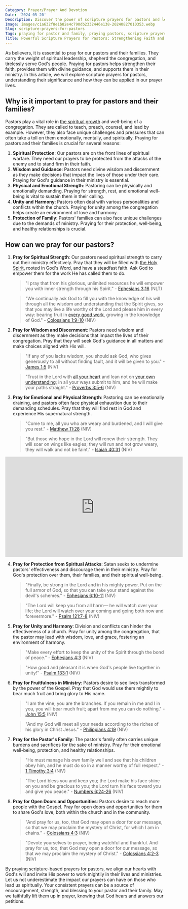 ```yaml
---
Category: Prayer/Prayer And Devotion
Date: '2024-05-20'
Description: Discover the power of scripture prayers for pastors and learn how to uplift and support your pastor and their family. Explore 5 impactful Bible verses to pray for your pastor and strengthen their ministry. Praying for pastors is a vital part of nurturing their spiritual well-being and effectiveness in leading a congregation.
Image: images/c1a632f8e1b82e4c790db2332446e138-20240827010353.webp
Slug: scripture-prayers-for-pastors
Tags: praying for pastor and family, praying pastors, scripture prayers for pastors, pray for our pastors scripture, 5 scriptures to pray for your pastor, pray for your pastor bible verse, praying for pastors scriptures, scripture on praying for pastors, pray for your pastor scripture, scriptures to pray for pastors, pray for pastors bible verse, pray for the pastor scripture, bible verse pray for our pastors
Title: Powerful Scripture Prayers for Pastors: Strengthening Faith and Ministry
---
```


As believers, it is essential to pray for our pastors and their families. They carry the weight of spiritual leadership, shepherd the congregation, and tirelessly serve God's people. Praying for pastors helps strengthen their faith, provides them with divine guidance, and supports them in their ministry. In this article, we will explore scripture prayers for pastors, understanding their significance and how they can be applied in our prayer lives.

## Why is it important to pray for pastors and their families?

Pastors play a vital role in [the spiritual growth](/prayers-to-pray-for-others) and well-being of a congregation. They are called to teach, preach, counsel, and lead by example. However, they also face unique challenges and pressures that can often take a toll on them emotionally, mentally, and spiritually. Praying for pastors and their families is crucial for several reasons:

1. **Spiritual Protection**: Our pastors are on the front lines of spiritual warfare. They need our prayers to be protected from the attacks of the enemy and to stand firm in their faith.
2. **Wisdom and Guidance**: Pastors need divine wisdom and discernment as they make decisions that impact the lives of those under their care. Praying for God's guidance in their ministry is essential.
3. **Physical and Emotional Strength**: Pastoring can be physically and emotionally demanding. Praying for strength, rest, and emotional well-being is vital to sustain them in their calling.
4. **Unity and Harmony**: Pastors often deal with various personalities and conflicts within the church. Praying for unity among the congregation helps create an environment of love and harmony.
5. **Protection of Family**: Pastors' families can also face unique challenges due to the demands of ministry. Praying for their protection, well-being, and healthy relationships is crucial.

## How can we pray for our pastors?

1. **Pray for Spiritual Strength**: Our pastors need spiritual strength to carry out their ministry effectively. Pray that they will be filled with [the Holy Spirit](/prayers-to-pray-for-others), rooted in God's Word, and have a steadfast faith. Ask God to empower them for the work He has called them to do.

   > "I pray that from his glorious, unlimited resources he will empower you with inner strength through his Spirit." - [Ephesians 3:16](https://www.bibleref.com/Ephesians/3/Ephesians-3-16.html) (NLT)

   > "We continually ask God to fill you with the knowledge of his will through all the wisdom and understanding that the Spirit gives, so that you may live a life worthy of the Lord and please him in every way: bearing fruit in [every good work](/amazing-grace-lyrics), growing in the knowledge of God." - [Colossians 1:9-10](https://www.bibleref.com/Colossians/1/Colossians-1-9.html) (NIV)

2. **Pray for Wisdom and Discernment**: Pastors need wisdom and discernment as they make decisions that impact the lives of their congregation. Pray that they will seek God's guidance in all matters and make choices aligned with His will.

   > "If any of you lacks wisdom, you should ask God, who gives generously to all without finding fault, and it will be given to you." - [James 1:5](https://www.bibleref.com/James/1/James-1-5.html) (NIV)

   > "Trust in the Lord with [all your heart](/curriculum-integration) and lean not on [your own understanding](/ultimate-guide-praying-for-wisdom-and-guidance-from-god); in all your ways submit to him, and he will make your paths straight." - [Proverbs 3:5-6](https://www.bibleref.com/Proverbs/3/Proverbs-3-5.html) (NIV)

3. **Pray for Emotional and Physical Strength**: Pastoring can be emotionally draining, and pastors often face physical exhaustion due to their demanding schedules. Pray that they will find rest in God and experience His supernatural strength.

   > "Come to me, all you who are weary and burdened, and I will give you rest." - [Matthew 11:28](https://www.bibleref.com/Matthew/11/Matthew-11-28.html) (NIV)

   > "But those who hope in the Lord will renew their strength. They will soar on wings like eagles; they will run and not grow weary, they will walk and not be faint." - [Isaiah 40:31](https://www.bibleref.com/Isaiah/40/Isaiah-40-31.html) (NIV)


<iframe width="560" height="315" src="https://www.youtube.com/embed/NLcSwKbVVy4" frameborder="0" allow="autoplay; encrypted-media" allowfullscreen></iframe>


4. **Pray for Protection from Spiritual Attacks**: Satan seeks to undermine pastors' effectiveness and discourage them in their ministry. Pray for God's protection over them, their families, and their spiritual well-being.

   > "Finally, be strong in the Lord and in his mighty power. Put on the full armor of God, so that you can take your stand against the devil's schemes." - [Ephesians 6:10-11](https://www.bibleref.com/Ephesians/6/Ephesians-6-10.html) (NIV)

   > "The Lord will keep you from all harm— he will watch over your life; the Lord will watch over your coming and going both now and forevermore." - [Psalm 121:7-8](https://www.bibleref.com/Psalm/121/Psalm-121-7.html) (NIV)

5. **Pray for Unity and Harmony**: Division and conflicts can hinder the effectiveness of a church. Pray for unity among the congregation, that the pastor may lead with wisdom, love, and grace, fostering an environment of harmony.

   > "Make every effort to keep the unity of the Spirit through the bond of peace." - [Ephesians 4:3](https://www.bibleref.com/Ephesians/4/Ephesians-4-3.html) (NIV)

   > "How good and pleasant it is when God's people live together in unity!" - [Psalm 133:1](https://www.bibleref.com/Psalm/133/Psalm-133-1.html) (NIV)

6. **Pray for Fruitfulness in Ministry**: Pastors desire to see lives transformed by the power of the Gospel. Pray that God would use them mightily to bear much fruit and bring glory to His name.

   > "I am the vine; you are the branches. If you remain in me and I in you, you will bear much fruit; apart from me you can do nothing." - [John 15:5](https://www.bibleref.com/John/15/John-15-5.html) (NIV)

   > "And my God will meet all your needs according to the riches of his glory in Christ Jesus." - [Philippians 4:19](https://www.bibleref.com/Philippians/4/Philippians-4-19.html) (NIV)

7. **Pray for the Pastor's Family**: The pastor's family often carries unique burdens and sacrifices for the sake of ministry. Pray for their emotional well-being, protection, and healthy relationships.

   > "He must manage his own family well and see that his children obey him, and he must do so in a manner worthy of full respect." - [1 Timothy 3:4](https://www.bibleref.com/1-Timothy/3/1-Timothy-3-4.html) (NIV)

   > "The Lord bless you and keep you; the Lord make his face shine on you and be gracious to you; the Lord turn his face toward you and give you peace." - [Numbers 6:24-26](https://www.bibleref.com/Numbers/6/Numbers-6-24.html) (NIV)

8. **Pray for Open Doors and Opportunities**: Pastors desire to reach more people with the Gospel. Pray for open doors and opportunities for them to share God's love, both within the church and in the community.

   > "And pray for us, too, that God may open a door for our message, so that we may proclaim the mystery of Christ, for which I am in chains." - [Colossians 4:3](https://www.bibleref.com/Colossians/4/Colossians-4-3.html) (NIV)

   > "Devote yourselves to prayer, being watchful and thankful. And pray for us, too, that God may open a door for our message, so that we may proclaim the mystery of Christ." - [Colossians 4:2-3](https://www.bibleref.com/Colossians/4/Colossians-4-2.html) (NIV)

By praying scripture-based prayers for pastors, we align our hearts with God's will and invite His power to work mightily in their lives and ministries. Let us not underestimate the impact our prayers can have on those who lead us spiritually. Your consistent prayers can be a source of encouragement, strength, and blessing to your pastor and their family. May we faithfully lift them up in prayer, knowing that God hears and answers our petitions.